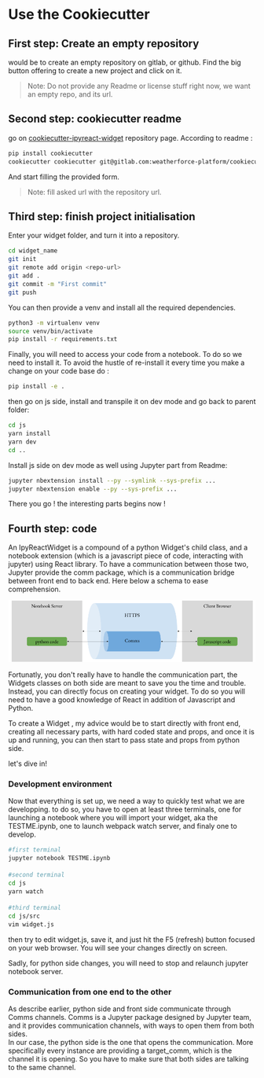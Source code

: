 # Use the Cookiecutter

## First step: Create an empty repository

 would be to create an empty repository on gitlab, or github. Find the big button offering to create a new project and click on it.
>Note: Do not provide any Readme or license stuff right now, we want an empty repo, and its url.


## Second step: cookiecutter readme

go on [cookiecutter-ipyreact-widget](https://gitlab.com/weatherforce-platform/cookiecutter-ipyreact-widget) repository page.
According to readme :

```bash
pip install cookiecutter
cookiecutter cookiecutter git@gitlab.com:weatherforce-platform/cookiecutter-ipyreact-widget.git
```
And start filling the provided form.
> Note: fill asked url with the repository url.

## Third step: finish project initialisation 

Enter your widget folder, and turn it into a repository.  

```bash
cd widget_name
git init
git remote add origin <repo-url>
git add .
git commit -m "First commit"
git push
```
You can then provide a venv and install all the required dependencies.

```bash
python3 -m virtualenv venv
source venv/bin/activate
pip install -r requirements.txt
```
Finally, you will need to access your code from a notebook. To do so we need to install it. To avoid the hustle of re-install it every time you make a change on your code base do :
```bash
pip install -e .
```
then go on js side, install and transpile it on dev mode and go back to parent folder:

```bash
cd js
yarn install 
yarn dev
cd ..
```

Install js side on dev mode as well using Jupyter part from Readme:

```bash
jupyter nbextension install --py --symlink --sys-prefix ... 
jupyter nbextension enable --py --sys-prefix ...
```

There you go ! the interesting parts begins  now !

## Fourth step: code

An IpyReactWidget is a compound of a python Widget's child class, and a notebook extension (which is a javascript piece of code, interacting with jupyter) using React library.
To have a communication between those two, Jupyter provide the comm package, which is a communication bridge between front end to back end. Here below a schema to ease comprehension.

![diagram showing a global picture of a widget's parts communicate with each other][diagram1]

Fortunatly, you don't really have to handle the communication part, the Widgets classes on both side are meant to save you the time and trouble. Instead, you can directly focus on 
creating your widget. To do so you will need to have a good knowledge of React in addition of Javascript and Python.

To create a Widget , my advice would be to start directly with front end, creating all necessary parts, with hard coded state and props, and once it is up and running, you can then start to 
pass state and props from python side.

let's dive in! 

### Development environment

Now that everything is set up, we need a way to quickly test what we are developping. to do so, you have to open at least three terminals, one for launching a notebook where you will import
your widget, aka the TESTME.ipynb, one to launch webpack watch server, and finaly one to develop.

```bash
#first terminal
jupyter notebook TESTME.ipynb

#second terminal
cd js
yarn watch

#third terminal
cd js/src
vim widget.js
```
then try to edit widget.js, save it, and just hit the F5 (refresh) button focused on your web browser. You will see your changes directly on screen. 

Sadly, for python side changes, you will need to stop and relaunch jupyter notebook server. 

### Communication from one end to the other

As describe earlier, python side and front side communicate through Comms channels. Comms is a Jupyter package designed by Jupyter team, and it provides communication channels, with ways to open them from both sides.  
In our case, the python side is the one that opens the communication. More specifically every instance are providing a target_comm, which is the channel it is opening. So you have to make sure that both sides are talking to the same channel. 

[diagram1]: _static/cookiecutter_1.png
